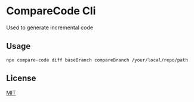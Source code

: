 # CompareCode Cli
Used to generate incremental code

##  Usage

```shell
npx compare-code diff baseBranch compareBranch /your/local/repo/path
```

## License

[MIT](./LICENSE)